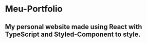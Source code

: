 # Meu-Portfolio
<h2>My personal website made using React with TypeScript and Styled-Component to style.</h2>


